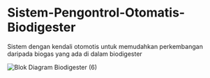 ﻿# Sistem-Pengontrol-Otomatis-Biodigester
Sistem dengan kendali otomotis untuk memudahkan perkembangan daripada biogas yang ada di dalam biodigester



![Blok Diagram Biodigester (6)](https://github.com/RioRivaldy/Sistem-Pengontrol-Otomatis-Biodigester/assets/101505394/65cf6f1e-7a09-41ef-b472-32412e1b88ef)
